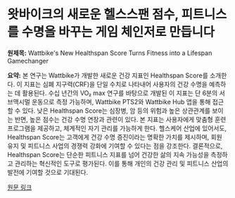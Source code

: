 # 왓바이크의 새로운 헬스스팬 점수, 피트니스를 수명을 바꾸는 게임 체인저로 만듭니다

**원제목:** Wattbike's New Healthspan Score Turns Fitness into a Lifespan Gamechanger

**요약:** 본 연구는 Wattbike가 개발한 새로운 건강 지표인 Healthspan Score를 소개한다.  이 지표는 심폐 지구력(CRF)을 단일 수치로 나타내어 사용자의 건강 수명을 예측하는 데 활용된다.  수십 년간의 VO₂ max 연구를 바탕으로 개발된 이 지표는 단 6분의 서브맥시멀 운동으로 측정 가능하며, Wattbike PTS2와 Wattbike Hub 앱을 통해 접근할 수 있다.  낮은 Healthspan Score는 심장병, 암 등의 위험과 높은 상관관계를 보이는 반면, 높은 점수는 건강 수명 연장과 관련이 있다.  본 지표는 사용자에게 맞춤형 훈련 프로그램을 제공하고, 체계적인 자기 관리를 가능하게 한다.  헬스케어 산업에 있어서도,  Healthspan Score는 고객에게 건강 수명 증진이라는 명확한 가치를 제시하며, 회원 유지 및 피트니스 사업의 경쟁력 강화에 기여할 수 있다는 점을 강조한다.  결론적으로, Healthspan Score는 단순한 피트니스 지표를 넘어 건강한 삶의 지속 가능성을 측정하고 관리하는 혁신적인 도구로 평가된다.  이를 통해 개인의 건강 관리 및 피트니스 산업의 발전에 기여할 것으로 기대된다.

[원문 링크](https://sustainhealth.fit/lifestyle/how-wattbikes-healthspan-score-transforms-vo%E2%82%82-max-into-a-lifespan-predictor/)
